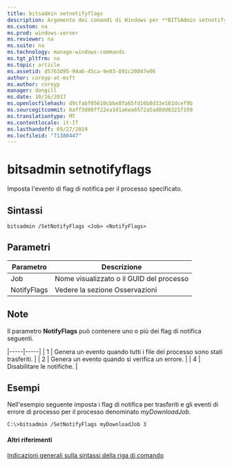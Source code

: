 ```yaml
---
title: bitsadmin setnotifyflags
description: Argomento dei comandi di Windows per **BITSAdmin setnotifyflags** -imposta i flag di notifica degli eventi per il processo specificato.
ms.custom: na
ms.prod: windows-server
ms.reviewer: na
ms.suite: na
ms.technology: manage-windows-commands
ms.tgt_pltfrm: na
ms.topic: article
ms.assetid: d5763d95-94a6-45ca-9e03-891c20047e06
author: coreyp-at-msft
ms.author: coreyp
manager: dongill
ms.date: 10/16/2017
ms.openlocfilehash: d9cfabf05610cbbe8fa65fd16b0d33e161dcef9b
ms.sourcegitcommit: 6aff3d88ff22ea141a6ea6572a5ad8dd6321f199
ms.translationtype: MT
ms.contentlocale: it-IT
ms.lasthandoff: 09/27/2019
ms.locfileid: "71380447"
---
```

# <a name="bitsadmin-setnotifyflags"></a>bitsadmin setnotifyflags

Imposta l'evento di flag di notifica per il processo specificato.

## <a name="syntax"></a>Sintassi

```
bitsadmin /SetNotifyFlags <Job> <NotifyFlags>
```

## <a name="parameters"></a>Parametri

|Parametro|Descrizione|
|---------|-----------|
|Job|Nome visualizzato o il GUID del processo|
|NotifyFlags|Vedere la sezione Osservazioni|

## <a name="remarks"></a>Note

Il parametro **NotifyFlags** può contenere uno o più dei flag di notifica seguenti.

|-----|-----| | 1 | Genera un evento quando tutti i file del processo sono stati trasferiti. | | 2 | Genera un evento quando si verifica un errore. | | 4 | Disabilitare le notifiche. |

## <a name="BKMK_examples"></a>Esempi

Nell'esempio seguente imposta i flag di notifica per trasferiti e gli eventi di errore di processo per il processo denominato *myDownloadJob*.
```
C:\>bitsadmin /SetNotifyFlags myDownloadJob 3
```

#### <a name="additional-references"></a>Altri riferimenti

[Indicazioni generali sulla sintassi della riga di comando](command-line-syntax-key.md)